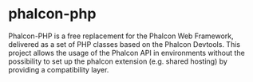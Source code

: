 # phalcon-php
Phalcon-PHP is a free replacement for the Phalcon Web Framework, delivered as a set of PHP classes based on the Phalcon Devtools. This project allows the usage of the Phalcon API in environments without the possibility to set up the phalcon extension (e.g. shared hosting) by providing a compatibility layer.
